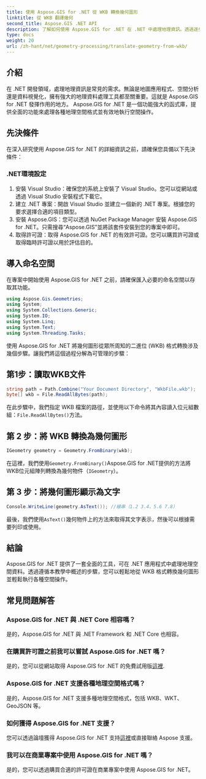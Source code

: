 ```yaml
---
title: 使用 Aspose.GIS for .NET 從 WKB 轉換幾何圖形
linktitle: 從 WKB 翻譯幾何
second_title: Aspose.GIS .NET API
description: 了解如何使用 Aspose.GIS for .NET 在 .NET 中處理地理資訊。透過逐步指導，輕鬆轉換 WKB 格式的幾何圖形。
type: docs
weight: 20
url: /zh-hant/net/geometry-processing/translate-geometry-from-wkb/
---
```

## 介紹
在 .NET 開發領域，處理地理資訊是常見的需求。無論是地圖應用程式、空間分析還是資料視覺化，擁有強大的地理資料處理工具都至關重要。這就是 Aspose.GIS for .NET 發揮作用的地方。 Aspose.GIS for .NET 是一個功能強大的函式庫，提供全面的功能來處理各種地理空間格式並有效地執行空間操作。
## 先決條件
在深入研究使用 Aspose.GIS for .NET 的詳細資訊之前，請確保您具備以下先決條件：
### .NET環境設定
1. 安裝 Visual Studio：確保您的系統上安裝了 Visual Studio。您可以從網站或透過 Visual Studio 安裝程式下載它。
2. 建立 .NET 專案：開啟 Visual Studio 並建立一個新的 .NET 專案。根據您的要求選擇合適的項目類型。
3. 安裝 Aspose.GIS：您可以透過 NuGet Package Manager 安裝 Aspose.GIS for .NET。只需搜尋“Aspose.GIS”並將該套件安裝到您的專案中即可。
4. 取得許可證：取得 Aspose.GIS for .NET 的有效許可證。您可以購買許可證或取得臨時許可證以用於評估目的。

## 導入命名空間
在專案中開始使用 Aspose.GIS for .NET 之前，請確保匯入必要的命名空間以存取其功能。

```csharp
using Aspose.Gis.Geometries;
using System;
using System.Collections.Generic;
using System.IO;
using System.Linq;
using System.Text;
using System.Threading.Tasks;
```

使用 Aspose.GIS for .NET 將幾何圖形從眾所周知的二進位 (WKB) 格式轉換涉及幾個步驟。讓我們將這個過程分解為可管理的步驟：
## 第1步：讀取WKB文件
```csharp
string path = Path.Combine("Your Document Directory", "WkbFile.wkb");
byte[] wkb = File.ReadAllBytes(path);
```
在此步驟中，我們指定 WKB 檔案的路徑，並使用以下命令將其內容讀入位元組數組：`File.ReadAllBytes()`方法。
## 第 2 步：將 WKB 轉換為幾何圖形
```csharp
IGeometry geometry = Geometry.FromBinary(wkb);
```
在這裡，我們使用`Geometry.FromBinary()`Aspose.GIS for .NET提供的方法將WKB位元組陣列轉換為幾何物件（`IGeometry`）。
## 第 3 步：將幾何圖形顯示為文字
```csharp
Console.WriteLine(geometry.AsText()); //線串（1.2 3.4、5.6 7.8）
```
最後，我們使用`AsText()`幾何物件上的方法來取得其文字表示，然後可以根據需要列印或使用。

## 結論
Aspose.GIS for .NET 提供了一套全面的工具，可在 .NET 應用程式中處理地理空間資料。透過遵循本教學中概述的步驟，您可以輕鬆地從 WKB 格式轉換幾何圖形並輕鬆執行各種空間操作。
## 常見問題解答
### Aspose.GIS for .NET 與 .NET Core 相容嗎？
是的，Aspose.GIS for .NET 與 .NET Framework 和 .NET Core 也相容。
### 在購買許可證之前我可以嘗試 Aspose.GIS for .NET 嗎？
是的，您可以從網站取得 Aspose.GIS for .NET 的免費試用版[這裡](https://purchase.aspose.com/buy).
### Aspose.GIS for .NET 支援各種地理空間格式嗎？
是的，Aspose.GIS for .NET 支援多種地理空間格式，包括 WKB、WKT、GeoJSON 等。
### 如何獲得 Aspose.GIS for .NET 支援？
您可以透過論壇獲得 Aspose.GIS for .NET 支持[這裡](https://forum.aspose.com/c/gis/33)或直接聯絡 Aspose 支援。
### 我可以在商業專案中使用 Aspose.GIS for .NET 嗎？
是的，您可以透過購買合適的許可證在商業專案中使用 Aspose.GIS for .NET。